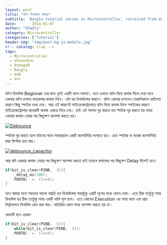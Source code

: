 ```yaml
---
layout: post
title: "বাটন ডিবাউন্স সমস্যা"
subtitle: 'Bangla tutorial series on Microcontroller, retreived from my previous blog d15tech.com. Dated here according to the original published date.'
date:       2014-01-07
author: "Shadly"
category: Microcontroller
categories: ['Tutorial']
header-img: "img/post-bg-js-module.jpg"
<!-- catalog: true -->
tags:
  - Microcontroller
  - মাইক্রোকন্ট্রোলার
  - Atmega8
  - Bangla
  - AVR
  - বাংলা
---
```



বাটন ডিবাউন্স Beginner দের জন্য খুবই একটি কমন সমস্যা। তবে এভাবে বাটন দিয়ে কমান্ড দিলে দেখা যাবে একবার বাটন চাপলে কয়েকবার কমান্ড নিবে। এটা হয় ডিবাউন্সের কারণে। বাটন একবার চাপলেও মেকানিক্যাল ত্রুতিগত কারণে কিছু স্পাইক দেখা দেয়। আর এই কারণেই মাইক্রোকন্ট্রোলারে বাটন দিয়ে কমান্ড দিলে স্পাইকের কারণে মাইক্রোকন্ট্রোলার কয়েকটি কমান্ড একত্রে নিয়ে নেয়। তাই এই সমস্যা দূর করতে হয় স্পাইক দূর করতে হয় নাহয় একবার কমান্ড নেয়ার পর কিছুক্ষণ অপেক্ষা করতে হয়।

[![Debounce](https://web.archive.org/web/20150405084726im_/http://d15tech.com/wp-content/uploads/2015/01/debounce.gif)](https://web.archive.org/web/20150405084726/http://d15tech.com/wp-content/uploads/2015/01/debounce.gif)

স্পাইক দূর করতে হলে বাটনের সাথে সমান্তরালে একটি ক্যাপাসিটর লাগাতে হয়। এতে স্পাইক বা নয়েজ ক্যাপাসিটর দ্বারা ফিল্টার হয়ে যায়।

[![debounce_capacitor](https://web.archive.org/web/20150405084726im_/http://d15tech.com/wp-content/uploads/2015/01/debounce_capacitor.png)](https://web.archive.org/web/20150405084726/http://d15tech.com/wp-content/uploads/2015/01/debounce_capacitor.png)

আর যদি একবার কমান্ড নেয়ার পর কিছুক্ষণ অপেক্ষা করতে চাই তাহলে কমান্ডের পর কিছুক্ষণ Delay দিলেই হবে।
```cpp
if(bit_is_clear(PINB,  3)){
	_delay_ms(100);
	PORTB|  =  (1<<4);
}
```
তবে আমার মতে সবচেয়ে ভালো পদ্ধতি হল ডিবাউন্সের সময়টুকু একটি লুপের মধ্যে ফেলে দেয়া। এতে ঠিক যতটুকু সময় ডিবাউন্স হয় ঠিক ততটুকু সময় একটি খালি লুপ চলে। এতে কোডের Execution এর সময় কমে এবং প্রায় নির্ভুলভাবে ডিবাউন্স রোধ করা যায়। অতিরিক্ত কোন সময় অপেক্ষা করতে হয় না।

কোডটি হবে এরকম
```cpp
if(bit_is_clear(PINB,  3)){
	while(bit_is_clear(PINB,  3));
	PORTB|  =  (1<<4);
}
```